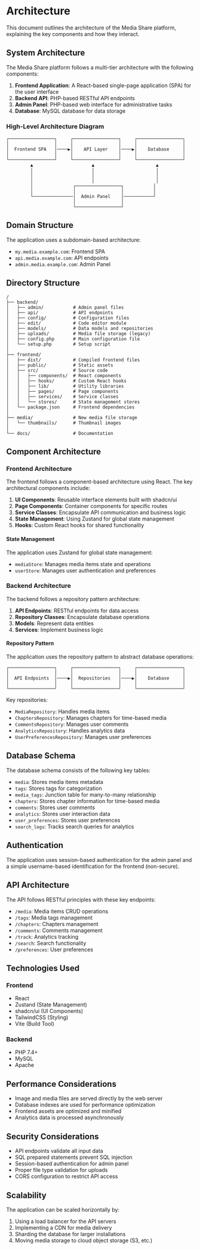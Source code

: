 # Architecture

This document outlines the architecture of the Media Share platform, explaining the key components and how they interact.

## System Architecture

The Media Share platform follows a multi-tier architecture with the following components:

1. **Frontend Application**: A React-based single-page application (SPA) for the user interface
2. **Backend API**: PHP-based RESTful API endpoints
3. **Admin Panel**: PHP-based web interface for administrative tasks
4. **Database**: MySQL database for data storage

### High-Level Architecture Diagram

```
┌─────────────────┐     ┌─────────────────┐     ┌─────────────────┐
│                 │     │                 │     │                 │
│  Frontend SPA   │────▶│    API Layer    │────▶│    Database     │
│                 │     │                 │     │                 │
└─────────────────┘     └─────────────────┘     └─────────────────┘
         ▲                      ▲                       ▲
         │                      │                       │
         │                      │                       │
         │                      │                       │
         │               ┌─────────────────┐           │
         │               │                 │           │
         └───────────────│  Admin Panel    │───────────┘
                         │                 │
                         └─────────────────┘
```

## Domain Structure

The application uses a subdomain-based architecture:

- `my.media.example.com`: Frontend SPA
- `api.media.example.com`: API endpoints
- `admin.media.example.com`: Admin Panel

## Directory Structure

```
/
├── backend/
│   ├── admin/           # Admin panel files
│   ├── api/             # API endpoints
│   ├── config/          # Configuration files
│   ├── edit/            # Code editor module
│   ├── models/          # Data models and repositories
│   ├── uploads/         # Media file storage (legacy)
│   ├── config.php       # Main configuration file
│   └── setup.php        # Setup script
│
├── frontend/
│   ├── dist/            # Compiled frontend files
│   ├── public/          # Static assets
│   ├── src/             # Source code
│   │   ├── components/  # React components
│   │   ├── hooks/       # Custom React hooks
│   │   ├── lib/         # Utility libraries
│   │   ├── pages/       # Page components
│   │   ├── services/    # Service classes
│   │   └── stores/      # State management stores
│   └── package.json     # Frontend dependencies
│
├── media/               # New media file storage
│   └── thumbnails/      # Thumbnail images
│
└── docs/                # Documentation
```

## Component Architecture

### Frontend Architecture

The frontend follows a component-based architecture using React. The key architectural components include:

1. **UI Components**: Reusable interface elements built with shadcn/ui
2. **Page Components**: Container components for specific routes
3. **Service Classes**: Encapsulate API communication and business logic
4. **State Management**: Using Zustand for global state management
5. **Hooks**: Custom React hooks for shared functionality

#### State Management

The application uses Zustand for global state management:

- `mediaStore`: Manages media items state and operations
- `userStore`: Manages user authentication and preferences

### Backend Architecture

The backend follows a repository pattern architecture:

1. **API Endpoints**: RESTful endpoints for data access
2. **Repository Classes**: Encapsulate database operations
3. **Models**: Represent data entities
4. **Services**: Implement business logic

#### Repository Pattern

The application uses the repository pattern to abstract database operations:

```
┌─────────────────┐     ┌─────────────────┐     ┌─────────────────┐
│                 │     │                 │     │                 │
│  API Endpoints  │────▶│  Repositories   │────▶│    Database     │
│                 │     │                 │     │                 │
└─────────────────┘     └─────────────────┘     └─────────────────┘
```

Key repositories:

- `MediaRepository`: Handles media items
- `ChaptersRepository`: Manages chapters for time-based media
- `CommentsRepository`: Manages user comments
- `AnalyticsRepository`: Handles analytics data
- `UserPreferencesRepository`: Manages user preferences

## Database Schema

The database schema consists of the following key tables:

- `media`: Stores media items metadata
- `tags`: Stores tags for categorization
- `media_tags`: Junction table for many-to-many relationship
- `chapters`: Stores chapter information for time-based media
- `comments`: Stores user comments
- `analytics`: Stores user interaction data
- `user_preferences`: Stores user preferences
- `search_logs`: Tracks search queries for analytics

## Authentication

The application uses session-based authentication for the admin panel and a simple username-based identification for the frontend (non-secure).

## API Architecture

The API follows RESTful principles with these key endpoints:

- `/media`: Media items CRUD operations
- `/tags`: Media tags management
- `/chapters`: Chapters management
- `/comments`: Comments management
- `/track`: Analytics tracking
- `/search`: Search functionality
- `/preferences`: User preferences

## Technologies Used

### Frontend

- React
- Zustand (State Management)
- shadcn/ui (UI Components)
- TailwindCSS (Styling)
- Vite (Build Tool)

### Backend

- PHP 7.4+
- MySQL
- Apache

## Performance Considerations

- Image and media files are served directly by the web server
- Database indexes are used for performance optimization
- Frontend assets are optimized and minified
- Analytics data is processed asynchronously

## Security Considerations

- API endpoints validate all input data
- SQL prepared statements prevent SQL injection
- Session-based authentication for admin panel
- Proper file type validation for uploads
- CORS configuration to restrict API access

## Scalability

The application can be scaled horizontally by:

1. Using a load balancer for the API servers
2. Implementing a CDN for media delivery
3. Sharding the database for larger installations
4. Moving media storage to cloud object storage (S3, etc.)